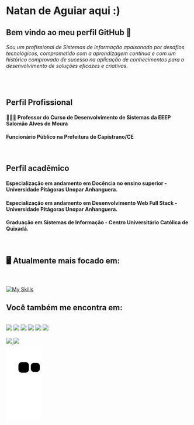 # Natan de Aguiar aqui :) 
## Bem vindo ao meu perfil GitHub 👋

###### Sou um profissional de Sistemas de Informação apaixonado por desafios tecnológicos, comprometido com a aprendizagem contínua e com um histórico comprovado de sucesso na aplicação de conhecimentos para o desenvolvimento de soluções eficazes e criativas.
<br>

## Perfil Profissional
#### 👨🏻‍💻 Professor do Curso de Desenvolvimento de Sistemas da EEEP Salomão Alves de Moura
#### Funcionário Público na Prefeitura de Capistrano/CE
<br>

## Perfil acadêmico
#### Especialização em andamento em Docência no ensino superior - Universidade Pitágoras Unopar Anhanguera.
#### Especialização em andamento em Desenvolvimento Web Full Stack - Universidade Pitágoras Unopar Anhanguera.
#### Graduação em Sistemas de Informação - Centro Universitário Católica de Quixadá.
<br>

<div>

 ## 🖥️ Atualmente mais focado em:
 
 <br>
  
[![My Skills](https://skillicons.dev/icons?i=js,html,css,php,java,sql,android)](https://natanet.xyz)

</div>
<div>
  
## Você também me encontra em:
<br>
<a href="https://facebook.com/natanasilva" target="_blank"><img src="https://img.shields.io/badge/Facebook-%230077B5?style=for-the-badge&logo=facebook&logoColor=white" target="_blank"></a>
<a href="https://instagram.com/natanasilva" target="_blank"><img src="https://img.shields.io/badge/-Instagram-%23E4405F?style=for-the-badge&logo=instagram&logoColor=white" target="_blank"></a>
<a href="https://twitter.com/natan_asilva" target="_blank"><img src="https://img.shields.io/badge/Twitter-%230077B5?style=for-the-badge&logo=twitter&logoColor=white" target="_blank"></a>
<a href = "mailto:natan@natanet.xyz"><img src="https://img.shields.io/badge/Email-D14836?style=for-the-badge&logo=email&logoColor=white" target="_blank"></a>
<a href="https://www.linkedin.com/in/natanasilva/" target="_blank"><img src="https://img.shields.io/badge/-LinkedIn-%230077B5?style=for-the-badge&logo=linkedin&logoColor=white" target="_blank"></a> <a href="http://lattes.cnpq.br/0052351513106738" target="_blank"><img src="https://img.shields.io/badge/-Lattes-%230077B5?style=for-the-badge&logo=lattes&logoColor=white" target="_blank"></a> 
</div>

<br>

<div>
<a href="https://github.com/natanasilva">
<img height="180em" src="https://github-readme-stats.vercel.app/api/top-langs/?username=natanasilva&layout=compact&langs_count=7&theme=dracula"/>
<img height="180em" src="https://github-readme-stats.vercel.app/api?username=natanasilva&show_icons=true&theme=dracula&include_all_commits=true&count_private=true"/>
</div>
  
  ![Snake animation](https://github.com/natanasilva/natanasilva/blob/output/github-contribution-grid-snake.svg)
